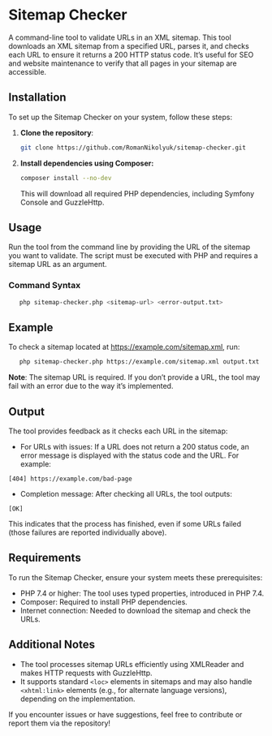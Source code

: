 # Sitemap Checker

A command-line tool to validate URLs in an XML sitemap. This tool downloads an XML sitemap from a specified URL, parses it, and checks each URL to ensure it returns a 200 HTTP status code. It’s useful for SEO and website maintenance to verify that all pages in your sitemap are accessible.

## Installation

To set up the Sitemap Checker on your system, follow these steps:

1. **Clone the repository**:
   ```bash
   git clone https://github.com/RomanNikolyuk/sitemap-checker.git
   ```
2. **Install dependencies using Composer:**
   ```bash
   composer install --no-dev
   ```
   This will download all required PHP dependencies, including Symfony Console and GuzzleHttp.


## Usage
Run the tool from the command line by providing the URL of the sitemap you want to validate. The script must be executed with PHP and requires a sitemap URL as an argument.
### Command Syntax
```bash
   php sitemap-checker.php <sitemap-url> <error-output.txt>
   ```

## Example
To check a sitemap located at https://example.com/sitemap.xml, run:
```bash
   php sitemap-checker.php https://example.com/sitemap.xml output.txt
   ```
**Note**: The sitemap URL is required. If you don’t provide a URL, the tool may fail with an error due to the way it’s implemented.

## Output
The tool provides feedback as it checks each URL in the sitemap:
* For URLs with issues: If a URL does not return a 200 status code, an error message is displayed with the status code and the URL. For example:
```text
[404] https://example.com/bad-page
```
* Completion message: After checking all URLs, the tool outputs:
```text
[OK]
```
This indicates that the process has finished, even if some URLs failed (those failures are reported individually above).

## Requirements
To run the Sitemap Checker, ensure your system meets these prerequisites:
* PHP 7.4 or higher: The tool uses typed properties, introduced in PHP 7.4.
* Composer: Required to install PHP dependencies.
* Internet connection: Needed to download the sitemap and check the URLs.

## Additional Notes
* The tool processes sitemap URLs efficiently using XMLReader and makes HTTP requests with GuzzleHttp.
* It supports standard `<loc>` elements in sitemaps and may also handle `<xhtml:link>` elements (e.g., for alternate language versions), depending on the implementation.

If you encounter issues or have suggestions, feel free to contribute or report them via the repository!
